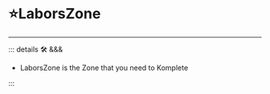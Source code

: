 # ⭐<labors>LaborsZone</labors>

---

<!-- =================================================== -->
<!-- =================================================== -->
<!-- =================================================== -->
<!-- =================================================== -->
<!-- =================================================== -->
::: details 🛠 <dev>&&&</dev>

- LaborsZone is the Zone that you need to Komplete

:::
